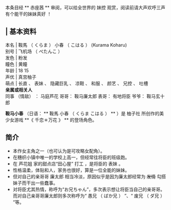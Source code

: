 本条目经 ** 赤座茜  ** 审阅，可以给全世界的  妹控  观赏，阅读前请大声欢呼三声  有个能干的妹妹真好  ！

|  **基本资料**  
---  
本名  |  鞍馬  （  くらま  ）  小春  （  こはる  ）  (Kurama Koharu)   
别号  |  飞机场  （  ぺたんこ  ）   
发色  |  粉发   
瞳色  |  黄瞳   
年龄  |  18  15   
声优  |  真宫柚子   
萌点  |  长直  、  表妹  、  隐藏巨乳  、  凉鞋  、  和服  、  颜艺  、  兄控  、  吐槽   
**亲属或相关人**  
同事  （情敌）  ：  马庭芦花  哥哥：  鞍马廉太郎  表哥：  有地将臣  爷爷：  鞍马玄十郎  
  
**鞍马小春** （日语： ** 鞍馬 小春  （  くらま こはる  ）  ** ）是  柚子社  所创作的美少女游戏 **《 千恋＊万花  》 **
的登场角色。

##  简介

  * 本作女主角之一（也可认为是可攻略女配角）。 
  * 在穗织小镇中唯一的学校上高一，但经常往将臣的班级跑。 
  * 在  芦花姐  家的甜点店“田心屋”  打工  ，是将臣的  表妹  。 
  * 性格温柔，体贴和人，家务也很好，算是一位全能的妹妹。 
  * 但对自己的亲哥哥  廉太郎  相当冷淡，原因似乎是因为廉太郎经常为 ~~发情~~ 勾搭妹子而干出一些蠢事。 
  * 对将臣尤其热情，称呼为“お兄ちゃん”，多次表示想让将臣当自己的亲哥哥。而对自己亲哥哥廉太郎则多次称呼为“  愚兄  （  ばか兄  ）  ”、“  废兄  （  ダ兄  ）  ”等。 